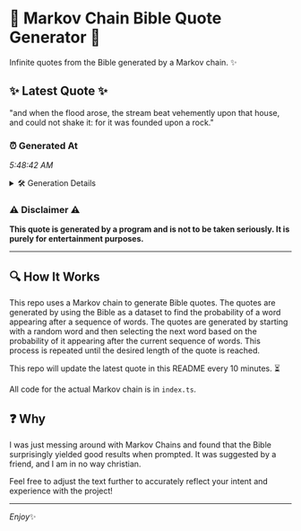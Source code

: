 # 📖 Markov Chain Bible Quote Generator 📖

Infinite quotes from the Bible generated by a Markov chain. ✨

## ✨ Latest Quote ✨
"and when the flood arose, the stream beat vehemently upon that house, and could not shake it: for it was founded upon a rock."

### ⏰ Generated At
*5:48:42 AM*

<details>
    <summary>🛠️ Generation Details</summary>
    <p>
        <strong>🌱 Seed:</strong> and<br>
        <strong>🔄 Iterations:</strong> 23<br>
        <strong>📜 Context History:</strong><br>[ and ]: when<br>[ and, when ]: the<br>[ and, when, the ]: flood<br>[ and, when, the, flood ]: arose,<br>[ and, when, the, flood, arose, ]: the<br>[ and, when, the, flood, arose,, the ]: stream<br>[ when, the, flood, arose,, the, stream ]: beat<br>[ the, flood, arose,, the, stream, beat ]: vehemently<br>[ flood, arose,, the, stream, beat, vehemently ]: upon<br>[ arose,, the, stream, beat, vehemently, upon ]: that<br>[ the, stream, beat, vehemently, upon, that ]: house,<br>[ stream, beat, vehemently, upon, that, house, ]: and<br>[ beat, vehemently, upon, that, house,, and ]: could<br>[ vehemently, upon, that, house,, and, could ]: not<br>[ upon, that, house,, and, could, not ]: shake<br>[ that, house,, and, could, not, shake ]: it:<br>[ house,, and, could, not, shake, it: ]: for<br>[ and, could, not, shake, it:, for ]: it<br>[ could, not, shake, it:, for, it ]: was<br>[ not, shake, it:, for, it, was ]: founded<br>[ shake, it:, for, it, was, founded ]: upon<br>[ it:, for, it, was, founded, upon ]: a<br>[ for, it, was, founded, upon, a ]: rock.<br>
    </p>
</details>

### ⚠️ Disclaimer ⚠️
**This quote is generated by a program and is not to be taken seriously. It is purely for entertainment purposes.**

---

## 🔍 How It Works

This repo uses a Markov chain to generate Bible quotes. The quotes are generated by using the Bible as a dataset to find the probability of a word appearing after a sequence of words. The quotes are generated by starting with a random word and then selecting the next word based on the probability of it appearing after the current sequence of words. This process is repeated until the desired length of the quote is reached.

This repo will update the latest quote in this README every 10 minutes. ⏳

All code for the actual Markov chain is in `index.ts`.

## ❓ Why

I was just messing around with Markov Chains and found that the Bible surprisingly yielded good results when prompted. 
It was suggested by a friend, and I am in no way christian.

Feel free to adjust the text further to accurately reflect your intent and experience with the project!

---

*Enjoy*✨
